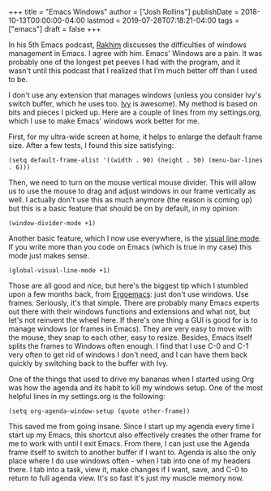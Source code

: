 +++
title = "Emacs Windows"
author = ["Josh Rollins"]
publishDate = 2018-10-13T00:00:00-04:00
lastmod = 2019-07-28T07:18:21-04:00
tags = ["emacs"]
draft = false
+++

In his 5th Emacs podcast, [Rakhim](https://emacscast.org/episode%5F5/) discusses the difficulties of windows management in Emacs. I agree with him. Emacs' Windows are a pain. It was probably one of the longest pet peeves I had with the program, and it wasn't until this podcast that I realized that I'm much better off than I used to be.

<!--more-->

I don't use any extension that manages windows (unless you consider Ivy's switch buffer, which he uses too. [Ivy](https://oremacs.com/swiper/) is awesome). My method is based on bits and pieces I picked up. Here are a couple of lines from my settings.org, which I use to make Emacs' windows work better for me.

First, for my ultra-wide screen at home, it helps to enlarge the default frame size. After a few tests, I found this size satisfying:

```emacs-lisp
(setq default-frame-alist '((width . 90) (height . 50) (menu-bar-lines . 6)))
```

Then, we need to turn on the mouse vertical mouse divider. This will allow us to use the mouse to drag and adjust windows in our frame vertically as well. I actually don't use this as much anymore (the reason is coming up) but this is a basic feature that should be on by default, in my opinion:

```emacs-lisp
(window-divider-mode +1)
```

Another basic feature, which I now use everywhere, is the [visual line mode](https://www.gnu.org/software/emacs/manual/html%5Fnode/emacs/Visual-Line-Mode.html). If you write more than you code on Emacs (which is true in my case) this mode just makes sense.

```emacs-lisp
(global-visual-line-mode +1)
```

Those are all good and nice, but here's the biggest tip which I stumbled upon a few months back, from [Ergoemacs](http://ergoemacs.org/emacs/emacs%5Feffective%5Fwindows%5Fmanagement.html): just don't use windows. Use frames. Seriously, it's that simple. There are probably many Emacs experts out there with their windows functions and extensions and what not, but let's not reinvent the wheel here. If there's one thing a GUI is good for is to manage windows (or frames in Emacs). They are very easy to move with the mouse, they snap to each other, easy to resize. Besides, Emacs itself splits the frames to Windows often enough. I find that I use C-0 and C-1 very often to get rid of windows I don't need, and I can have them back quickly by switching back to the buffer with Ivy.

One of the things that used to drive my bananas when I started using Org was how the agenda and its habit to kill my windows setup. One of the most helpful lines in my settings.org is the following:

```emacs-lisp
(setq org-agenda-window-setup (quote other-frame))
```

This saved me from going insane. Since I start up my agenda every time I start up my Emacs, this shortcut also effectively creates the other frame for me to work with until I exit Emacs. From there, I can just use the Agenda frame itself to switch to another buffer if I want to. Agenda is also the only place where I do use windows often - when I tab into one of my headers there. I tab into a task, view it, make changes if I want, save, and C-0 to return to full agenda view. It's so fast it's just my muscle memory now.